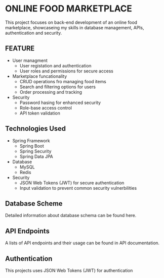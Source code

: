 # ONLINE FOOD MARKETPLACE
This project focuses on back-end development of an online food marketplace, showcaseing my skills in database management, APIs, authentication and security.

## FEATURE
- User managment
    - User registation and authentication
    - User roles and permissions for secure access
- Marketplace funcationality
    - CRUD operations fro managing food items
    - Search and filtering options for users
    - Order processing and tracking
- Security
    - Password hasing for enhanced security
    - Role-base access control
    - API token validation

## Technologies Used
- Spring Framework
    - Spring Boot
    - Spring Security
    - Spring Data JPA
- Database
    - MySQL
    - Redis
- Security
    - JSON Web Tokens (JWT) for secure authentication
    - Input validation to prevent common security vulnerbilities

## Database Scheme
Detailed information about database schema can be found here.

## API Endpoints
A lists of API endpoints and their usage can be found in API documentation.

## Authentication
This projects uses JSON Web Tokens (JWT) for authentication